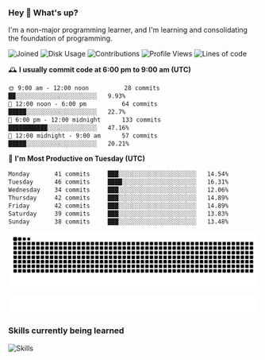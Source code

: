 ### Hey :wave: What's up?

I'm a non-major programming learner, and I'm learning and consolidating the foundation of programming.

<!--START_SECTION:waka-->
![Joined](http://img.shields.io/badge/Joined-8%20years%20ago-6D67E4?style=flat&labelColor=453C67)
![Disk Usage](http://img.shields.io/badge/Github%27s%20Storage-603.4%20MB-FD841F?style=flat&labelColor=E14D2A)
![Contributions](http://img.shields.io/badge/Contributions%20in%202024-202-7DCE13?style=flat&labelColor=2B7A0B)
![Profile Views](http://img.shields.io/badge/Profile%20Views-0-3AB4F2?style=flat&labelColor=0078AA)
![Lines of code](https://img.shields.io/badge/Lines%20of%20code-2%20Million%20Lines%20of%20code-FF8B8B?style=flat&labelColor=EB4747)

🕰️ **I usually commit code at 6:00 pm to 9:00 am (UTC)** 

```text
🌞 9:00 am - 12:00 noon          28 commits     ██░░░░░░░░░░░░░░░░░░░░░░░   9.93% 
🌆 12:00 noon - 6:00 pm          64 commits     █████░░░░░░░░░░░░░░░░░░░░   22.7% 
🌃 6:00 pm - 12:00 midnight      133 commits    ███████████░░░░░░░░░░░░░░   47.16% 
🌙 12:00 midnight - 9:00 am      57 commits     █████░░░░░░░░░░░░░░░░░░░░   20.21%
```
📅 **I'm Most Productive on Tuesday (UTC)** 

```text
Monday       41 commits     ███░░░░░░░░░░░░░░░░░░░░░░   14.54% 
Tuesday      46 commits     ████░░░░░░░░░░░░░░░░░░░░░   16.31% 
Wednesday    34 commits     ███░░░░░░░░░░░░░░░░░░░░░░   12.06% 
Thursday     42 commits     ███░░░░░░░░░░░░░░░░░░░░░░   14.89% 
Friday       42 commits     ███░░░░░░░░░░░░░░░░░░░░░░   14.89% 
Saturday     39 commits     ███░░░░░░░░░░░░░░░░░░░░░░   13.83% 
Sunday       38 commits     ███░░░░░░░░░░░░░░░░░░░░░░   13.48%
```

<!--END_SECTION:waka-->

![Snake animation](https://raw.githubusercontent.com/dirname/dirname/output/snake.svg)

![metrics](github-metrics.svg)

### Skills currently being learned

![Skills](https://skillicons.dev/icons?i=linux,rust,go,solidity,typescript,bash,git,postgres,mysql,redis,mongo,docker,kubernetes,grafana,prometheus)
